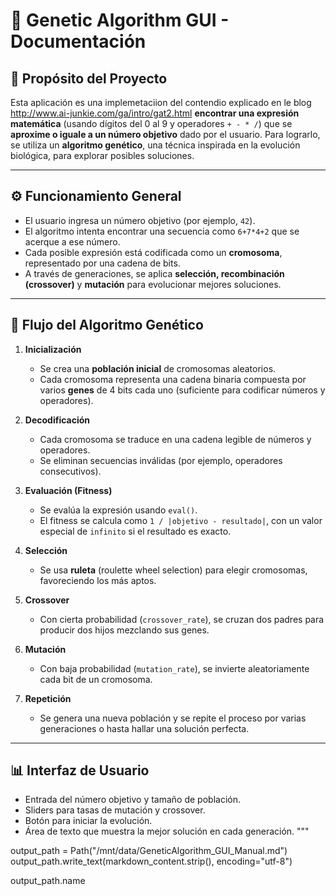 # 🧬 Genetic Algorithm GUI - Documentación

## 📌 Propósito del Proyecto

Esta aplicación es una implemetaciion del contendio explicado en le blog http://www.ai-junkie.com/ga/intro/gat2.html **encontrar una expresión matemática** (usando dígitos del 0 al 9 y operadores `+ - * /`) que se **aproxime o iguale a un número objetivo** dado por el usuario. Para lograrlo, se utiliza un **algoritmo genético**, una técnica inspirada en la evolución biológica, para explorar posibles soluciones.

---

## ⚙️ Funcionamiento General

- El usuario ingresa un número objetivo (por ejemplo, `42`).
- El algoritmo intenta encontrar una secuencia como `6+7*4+2` que se acerque a ese número.
- Cada posible expresión está codificada como un **cromosoma**, representado por una cadena de bits.
- A través de generaciones, se aplica **selección, recombinación (crossover)** y **mutación** para evolucionar mejores soluciones.

---

## 🔁 Flujo del Algoritmo Genético

1. **Inicialización**
   - Se crea una **población inicial** de cromosomas aleatorios.
   - Cada cromosoma representa una cadena binaria compuesta por varios **genes** de 4 bits cada uno (suficiente para codificar números y operadores).

2. **Decodificación**
   - Cada cromosoma se traduce en una cadena legible de números y operadores.
   - Se eliminan secuencias inválidas (por ejemplo, operadores consecutivos).

3. **Evaluación (Fitness)**
   - Se evalúa la expresión usando `eval()`.
   - El fitness se calcula como `1 / |objetivo - resultado|`, con un valor especial de `infinito` si el resultado es exacto.

4. **Selección**
   - Se usa **ruleta** (roulette wheel selection) para elegir cromosomas, favoreciendo los más aptos.

5. **Crossover**
   - Con cierta probabilidad (`crossover_rate`), se cruzan dos padres para producir dos hijos mezclando sus genes.

6. **Mutación**
   - Con baja probabilidad (`mutation_rate`), se invierte aleatoriamente cada bit de un cromosoma.

7. **Repetición**
   - Se genera una nueva población y se repite el proceso por varias generaciones o hasta hallar una solución perfecta.

---

## 📊 Interfaz de Usuario

- Entrada del número objetivo y tamaño de población.
- Sliders para tasas de mutación y crossover.
- Botón para iniciar la evolución.
- Área de texto que muestra la mejor solución en cada generación.
"""

output_path = Path("/mnt/data/GeneticAlgorithm_GUI_Manual.md")
output_path.write_text(markdown_content.strip(), encoding="utf-8")

output_path.name
